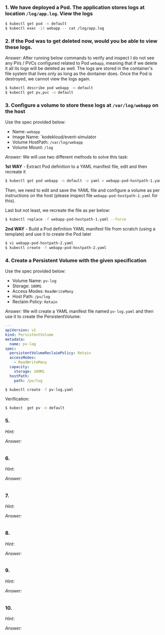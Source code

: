 ### 1. We have deployed a Pod. The application stores logs at location `/log/app.log`. View the logs

```bash
$ kubectl get pod -n default
$ kubectl exec -it webapp -- cat /log/app.log
```

### 2. If the Pod was to get deleted now, would you be able to view these logs.

*Answer:* After running below commands to verify and inspect I do not see any PVs / PVCs configured related to Pod `webapp`, meaning that if we delete it all its logs will be deleted as well. The logs are stored in the container's file system that lives only as long as the dontainer does. Once the Pod is destroyed, we cannot view the logs again.

```bash
$ kubectl describe pod webapp -n default
$ kubectl get pv,pvc -n default
```

### 3. Configure a volume to store these logs at `/var/log/webapp` on the host

Use the spec provided below:

- Name: `webapp`
- Image Name: `kodekloud/event-simulator
- Volume HostPath: `/var/log/webapp`
- Volume Mount: `/log`

*Answer:* We will use two different methods to solve this task:

**1st WAY** - Extract Pod definition to a YAML manifest file, edit and then recreate it

```bash
$ kubectl get pod webapp -n default -o yaml > webapp-pod-hostpath-1.yaml
```

Then, we need to edit and save the YAML file and configure a volume as per instructions on the host (please inspect file `webapp-pod-hostpath-1.yaml` for this).

Last but not least, we recreate the file as per below:

```bash
$ kubectl replace -f webapp-pod-hostpath-1.yaml --force
```

**2nd WAY** - Build a Pod definition YAML manifest file from scratch (using a template) and use it to create the Pod later 

```bash
$ vi webapp-pod-hostpath-2.yaml
$ kubectl create -f webapp-pod-hostpath-2.yaml
```

### 4. Create a Persistent Volume with the given specification

Use the spec provided below:

- Volume Name: `pv-log`
- Storage: `100Mi`
- Access Modes: `ReadWriteMany`
- Host Path: `/pv/log`
- Reclaim Policy: `Retain`

*Answer:* We will create a YAML manifest file named `pv-log.yaml` and then use it to create the PersistentVolume:

```yaml
---
apiVersion: v1
kind: PersistentVolume
metadata:
  name: pv-log
spec:
  persistentVolumeReclaimPolicy: Retain
  accessModes:
    - ReadWriteMany
  capacity:
    storage: 100Mi
  hostPath:
    path: /pv/log
```

```bash
$ kubectl create -f pv-log.yaml
```

Verification:

```bash
$ kubect  get pv -n default
```

### 5. 

*Hint:*

*Answer:*

```bash

```

### 6. 

*Hint:*

*Answer:*

```bash

```

### 7. 

*Hint:*

*Answer:*

```bash

```

### 8. 

*Hint:*

*Answer:*

```bash

```

### 9. 

*Hint:*

*Answer:*

```bash

```

### 10. 

*Hint:*

*Answer:*

```bash

```
